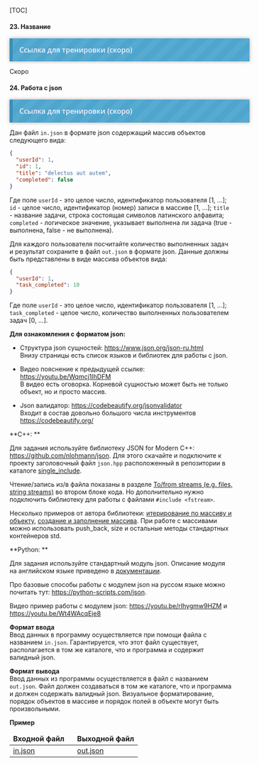 [TOC]

#### <span>23</span>. Название

<div id="testing" style="background-size: 40px 40px; background-image: -moz-linear-gradient(135deg, rgba(255, 255, 255, .05) 25%, transparent 25%, transparent 50%, rgba(255, 255, 255, .05) 50%, rgba(255, 255, 255, .05) 75%, transparent 75%, transparent); background-image: -webkit-linear-gradient(135deg, rgba(255, 255, 255, .05) 25%, transparent 25%, transparent 50%, rgba(255, 255, 255, .05) 50%, rgba(255, 255, 255, .05) 75%, transparent 75%, transparent); background-image: linear-gradient(135deg, rgba(255, 255, 255, .05) 25%, transparent 25%, transparent 50%, rgba(255, 255, 255, .05) 50%, rgba(255, 255, 255, .05) 75%, transparent 75%, transparent); box-shadow: 0 0 8px rgba(0,0,0,.3); width: 100%; margin: 0 auto; padding:15px; background-color: #4ea5cd; border-left:7px #3b8eb5 solid;">
<a href="#" style="text-decoration: none; font:16px 'Open Sans'; font-weight:600; color:#f4f0fc;">Ссылка для тренировки (скоро)</a>
</div>

Скоро



#### <span>24</span>. Работа с json

<div id="testing" style="background-size: 40px 40px; background-image: -moz-linear-gradient(135deg, rgba(255, 255, 255, .05) 25%, transparent 25%, transparent 50%, rgba(255, 255, 255, .05) 50%, rgba(255, 255, 255, .05) 75%, transparent 75%, transparent); background-image: -webkit-linear-gradient(135deg, rgba(255, 255, 255, .05) 25%, transparent 25%, transparent 50%, rgba(255, 255, 255, .05) 50%, rgba(255, 255, 255, .05) 75%, transparent 75%, transparent); background-image: linear-gradient(135deg, rgba(255, 255, 255, .05) 25%, transparent 25%, transparent 50%, rgba(255, 255, 255, .05) 50%, rgba(255, 255, 255, .05) 75%, transparent 75%, transparent); box-shadow: 0 0 8px rgba(0,0,0,.3); width: 100%; margin: 0 auto; padding:15px; background-color: #4ea5cd; border-left:7px #3b8eb5 solid;">
<a href="#" style="text-decoration: none; font:16px 'Open Sans'; font-weight:600; color:#f4f0fc;">Ссылка для тренировки (скоро)</a>
</div>

Дан файл `in.json` в формате json содержащий массив объектов следующего вида:

```json
{
  "userId": 1,
  "id": 1,
  "title": "delectus aut autem",
  "completed": false
}
```

Где поле `userId` - это целое число, идентификатор пользователя [1, ...]; `id` - целое число, идентификатор (номер) записи в массиве [1, ...]; `title` - название задачи, строка состоящая символов латинского алфавита; `completed` - логическое значение, указывает выполнена ли задача (true - выполнена, false - не выполнена).

Для каждого пользователя посчитайте количество выполненных задач и результат сохраните в файл `out.json` в формате json. Данные должны быть представлены в виде массива объектов вида: 

```json
{
  "userId": 1,
  "task_completed": 10
}
```

Где поле `userId` - это целое число, идентификатор пользователя [1, ...]; `task_completed` - целое число, количество выполненных пользователем задач [0, ...].

**Для ознакомления с форматом json:**

- Структура json сущностей: https://www.json.org/json-ru.html  
  Внизу страницы есть список языков и библиотек для работы с json.

- Видео пояснение к предыдущей ссылке: https://youtu.be/Wqmcj1IhDFM  
  В видео есть оговорка. Корневой сущностью может быть не только объект, но и просто массив.
- Json валидатор: https://codebeautify.org/jsonvalidator  
  Входит в состав довольно большого числа инструментов https://codebeautify.org/

**С++: **

Для задания используйте библиотеку JSON for Modern C++: https://github.com/nlohmann/json. Для этого скачайте и подключите к проекту заголовочный файл `json.hpp` расположенный в репозитории в каталоге [single_include](https://github.com/nlohmann/json/tree/develop/single_include).

Чтение/запись из/в файла показаны в разделе [To/from streams (e.g. files, string streams)](https://github.com/nlohmann/json#user-content-tofrom-streams-eg-files-string-streams) во втором блоке кода. Но дополнительно нужно подключить библиотеку для работы с файлами `#include <fstream>`.

Несколько примеров от автора библиотеки: [итерирование по массиву и объекту](https://wandbox.org/permlink/ScW4gbehjRyjHyPZ), [создание и заполнение массива](https://wandbox.org/permlink/Ptk2BoNyGfrZfxRU). При работе с массивами можно использовать push_back, size и остальные методы стандартных контейнеров std.

**Python: **

Для задания используйте стандартный модуль json. Описание модуля на английском языке приведено в [документации](https://docs.python.org/3/library/json.html).

Про базовые способы работы с модулем json на руссом языке можно почитать тут: https://python-scripts.com/json.

Видео пример работы с модулем json: https://youtu.be/rIhygmw9HZM и https://youtu.be/Wt4WAcqEje8

**Формат ввода**   
Ввод данных в программу осуществляется при помощи файла с названием `in.json`. Гарантируется, что этот файл существует, располагается в том же каталоге, что и программа и содержит валидный json.

**Формат вывода**   
Ввод данных из программы осуществляется в файл с названием `out.json`. Файл должен создаваться в том же каталоге, что и программа и должен содержать валидный json. Визуальное форматирование, порядок объектов в массиве и порядок полей в объекте могут быть произвольными.

**Пример** 

<table>
<thead><tr><td width="50%"><b>Входной файл</b></td><td width="50%"><b>Выходной файл</b></td></tr></thead>
    <tr><td valign="top"><a href="./resources/files/task24/in.json">in.json</a></td><td valign="top"><a href="./resources/files/task24/out.json">out.json</a></td></tr>
</table> 

